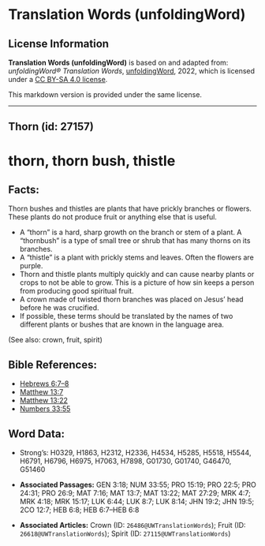 # Translation Words (unfoldingWord)

## License Information

**Translation Words (unfoldingWord)** is based on and adapted from: _unfoldingWord® Translation Words_, [unfoldingWord](https://unfoldingword.org/utw), 2022, which is licensed under a [CC BY-SA 4.0 license](https://creativecommons.org/licenses/by-sa/4.0/legalcode.en).

This markdown version is provided under the same license.



--------------------------------

## Thorn (id: 27157)

thorn, thorn bush, thistle
==========================

Facts:
------

Thorn bushes and thistles are plants that have prickly branches or flowers. These plants do not produce fruit or anything else that is useful.

* A “thorn” is a hard, sharp growth on the branch or stem of a plant. A “thornbush” is a type of small tree or shrub that has many thorns on its branches.
* A “thistle” is a plant with prickly stems and leaves. Often the flowers are purple.
* Thorn and thistle plants multiply quickly and can cause nearby plants or crops to not be able to grow. This is a picture of how sin keeps a person from producing good spiritual fruit.
* A crown made of twisted thorn branches was placed on Jesus’ head before he was crucified.
* If possible, these terms should be translated by the names of two different plants or bushes that are known in the language area.

(See also: crown, fruit, spirit)

Bible References:
-----------------

* [Hebrews 6:7–8](https://ref.ly/Heb6:7-Heb6:8)
* [Matthew 13:7](https://ref.ly/Matt13:7)
* [Matthew 13:22](https://ref.ly/Matt13:22)
* [Numbers 33:55](https://ref.ly/Num33:55)

Word Data:
----------

* Strong’s: H0329, H1863, H2312, H2336, H4534, H5285, H5518, H5544, H6791, H6796, H6975, H7063, H7898, G01730, G01740, G46470, G51460

* **Associated Passages:** GEN 3:18; NUM 33:55; PRO 15:19; PRO 22:5; PRO 24:31; PRO 26:9; MAT 7:16; MAT 13:7; MAT 13:22; MAT 27:29; MRK 4:7; MRK 4:18; MRK 15:17; LUK 6:44; LUK 8:7; LUK 8:14; JHN 19:2; JHN 19:5; 2CO 12:7; HEB 6:8; HEB 6:7–HEB 6:8
* **Associated Articles:** Crown (ID: `26486@UWTranslationWords`); Fruit (ID: `26618@UWTranslationWords`); Spirit (ID: `27115@UWTranslationWords`)

